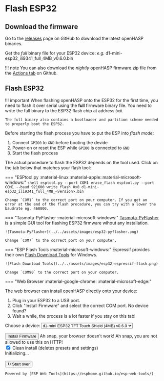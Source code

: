 # Flash ESP32

## Download the firmware

Go to the [releases](https://github.com/HASwitchPlate/openHASP/releases/v0.6.0) page on GitHub to download the latest openHASP binaries.

Get the *full* binary file for your ESP32 device: *e.g.* d1-mini-esp32_ili9341_full_4MB_v0.6.0.bin

!!! note
    You can also download the *nightly* openHASP firmware.zip file from the [Actions tab](https://github.com/HASwitchPlate/openHASP/actions) on Github.


## Flash ESP32

!!! important
    When flashing openHASP onto the ESP32 for the first time, you need to flash it over serial using the **full** firmware binary file.
    You need to write the full binary to the ESP32 flash chip at address `0x0`.

    The full binary also contains a bootloader and partition scheme needed to properly boot the ESP32.

Before starting the flash process you have to put the ESP into *flash mode*:

1. Connect `GPIO0` to `GND` before booting the devide
2. Power-on or reset the ESP while `GPIO0` is connected to `GND`
3. Start the flash process

The actual procedure to flash the ESP32 depends on the tool used. Click on the tab below that matches your flash tool:

=== "ESPtool.py :material-linux::material-apple::material-microsoft-windows:"
    ```shell
    esptool.py --port COM1 erase_flash
    esptool.py --port COM1 --baud 921600 write_flash 0x0 d1-mini-esp32_ili9341_full_4MB_<version>.bin
    ```

    Change `COM1` to the correct port on your computer. If you get an error at the end of the flash procedure, you can try with a lower the baudrate eg. 460800.

=== "Tasmota-PyFlasher :material-microsoft-windows:"
    [Tasmota-PyFlasher](https://github.com/tasmota/tasmota-pyflasher/releases/tag/1.0) is a simple GUI tool for flashing ESP32 firmware wihout any installation.

    ![Tasmota-PyFlasher](../../assets/images/esp32-pyflasher.png)

    Change `COM7` to the correct port on your computer.

=== "ESP Flash Tools :material-microsoft-windows:"
    Espressif provides their own [Flash Download Tools](https://www.espressif.com/en/support/download/other-tools) for Windows.

    ![Flash Download Tools](../../assets/images/esp32-espressif-flash.png)

    Change `COM90` to the correct port on your computer.

=== "Web Browser :material-google-chrome: :material-microsoft-edge:"
    <div id="flasher">
        The web browser can install openHASP directly onto your device: 
        <ol>
            <li>Plug in your ESP32 to a USB port.</li>
            <li id="coms">Click "Install Firmware" and select the correct COM port. <a onclick="showSerialHelp()">No device found?</a>
            </li>
            <li>Wait a while, the process is a lot faster if you stay on this tab!</li>
        </ol>
        <!-- add new builds here -->
        <p>Choose a device:
        <select id="ver" class="md-select" onchange="setManifest()">
            <option value="1" data-manifest="../../assets/json/d1-mini-esp32_ili9341_full_4MB_v0.6.0.json" hide-progress erase-first>d1-mini ESP32 TFT Touch Shield (4MB) v0.6.0</option>
            <option value="2" data-manifest="../../assets/json/esp32-touchdown_full_4MB_v0.6.0.json" hide-progress erase-first>ESP32 TouchDown v0.6.0</option>
            <option value="3" data-manifest="../../assets/json/freetouchdeck_full_4MB_v0.6.0.json" hide-progress erase-first>FreeTouchDeck v0.6.0</option>
            <option value="4" data-manifest="../../assets/json/huzzah32-featherwing-24_full_4MB_v0.6.0.json" hide-progress erase-first>Huzzah32 Featherwing 2.4&quot; v0.6.0</option>
            <option value="5" data-manifest="../../assets/json/huzzah32-featherwing-35_full_4MB_v0.6.0.json" hide-progress erase-first>Huzzah32 Featherwing 3.5&quot; v0.6.0</option>
            <option value="6" data-manifest="../../assets/json/lanbon_l8_full_8MB_v0.6.0.json" hide-progress erase-first>Lanbon L8 v0.6.0</option>
            <option value="7" data-manifest="../../assets/json/m5stack-core2_full_16MB_v0.6.0.json" hide-progress erase-first>M5Stack core2 v0.6.0</option>
            <option value="8" data-manifest="../../assets/json/wt32-sc01_full_4MB_v0.6.0.json" hide-progress erase-first>WT32-SC01 (4MB) v0.6.0</option>
        </select>
        </p>
        <div class="inst-button">
            <esp-web-install-button id="inst" manifest="../../assets/json/manifest.json" hide-progress erase-first>
                <button class="md-button md-button--primary" slot="activate">Install Firmware</button>
                <span slot="unsupported">Ah snap, your browser doesn't work!</span>
                <span slot="not-allowed">Ah snap, you are not allowed to use this on HTTP!</span>
            </esp-web-install-button><br>
            <input type="checkbox" id="erase" name="erase" onchange="toggleErase()" checked>
            <label for="erase"> Clean install (deletes presets and settings)</label><br>
        </div>
        <div class="log">
            <span class="info-top" id="state">Initializing...</span>
            <span class="info-top" id="progress"></span><br>
            <div id="bar" class="height: 12px; width: 100%;">
                <div id="bar-inner" class="transform: translate(-50%, -10%); width: 200%; height: 120%; background: linear-gradient(to right, #fff 50%, #444 50%); transition: transform 3s; position: absolute;  left: 0; top: 0;"></div>
            </div>
            <span class="info-bot" id="env">&nbsp;</span>
            <span class="info-bot" id="extra">&nbsp;</span>
        </div>
        <div id="reset-button">
            <button class="md-button md-button--primary" onclick="reset()">&#8635; Start over</button>
        </div>
    </div>


    Powered by [ESP Web Tools](https://esphome.github.io/esp-web-tools/)
